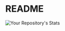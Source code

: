 # README
![Your Repository's Stats](https://github-readme-stats.vercel.app/api?username=Your_GitHub_Username&amp;show_icons=true)
